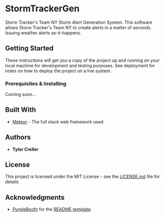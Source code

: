 # StormTrackerGen

Storm Tracker's Team NY Storm Alert Generation System. This software allows Storm Tracker's Team NY to create alerts in a matter of seconds. Issuing weather alerts as-it-happens.

## Getting Started

These instructions will get you a copy of the project up and running on your local machine for development and testing purposes. See deployment for notes on how to deploy the project on a live system.

### Prerequisites & Installing

Coming soon...

## Built With

* [Meteor](https://www.meteor.com/) - The full stack web framework used

## Authors

* **Tyler Creller**

## License

This project is licensed under the MIT License - see the [LICENSE.md](LICENSE.md) file for details

## Acknowledgments

* [PurpleBooth](https://gist.github.com/PurpleBooth) for the [README template](https://gist.github.com/PurpleBooth/109311bb0361f32d87a2).
